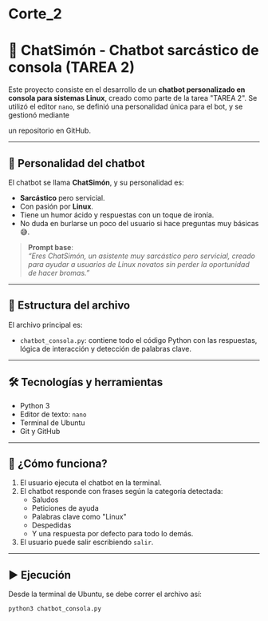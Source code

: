 # Corte_2

# 🤖 ChatSimón - Chatbot sarcástico de consola (TAREA 2)

Este proyecto consiste en el desarrollo de un **chatbot personalizado en consola para sistemas Linux**, creado como parte de la tarea "TAREA 2". Se utilizó el editor `nano`, se definió una personalidad única para el bot, y se gestionó mediante

 un repositorio en GitHub.

---

## 🧠 Personalidad del chatbot

El chatbot se llama **ChatSimón**, y su personalidad es:

- **Sarcástico** pero servicial.
- Con pasión por **Linux**.
- Tiene un humor ácido y respuestas con un toque de ironía.
- No duda en burlarse un poco del usuario si hace preguntas muy básicas 😅.

> **Prompt base**:  
> *“Eres ChatSimón, un asistente muy sarcástico pero servicial, creado para ayudar a usuarios de Linux novatos sin perder la oportunidad de hacer bromas.”*

---

## 📂 Estructura del archivo

El archivo principal es:

- `chatbot_consola.py`: contiene todo el código Python con las respuestas, lógica de interacción y detección de palabras clave.

---

## 🛠️ Tecnologías y herramientas

- Python 3
- Editor de texto: `nano`
- Terminal de Ubuntu
- Git y GitHub

---

## 💬 ¿Cómo funciona?

1. El usuario ejecuta el chatbot en la terminal.
2. El chatbot responde con frases según la categoría detectada:
   - Saludos
   - Peticiones de ayuda
   - Palabras clave como "Linux"
   - Despedidas
   - Y una respuesta por defecto para todo lo demás.
3. El usuario puede salir escribiendo `salir`.

---

## ▶️ Ejecución

Desde la terminal de Ubuntu, se debe correr el archivo así:

```bash
python3 chatbot_consola.py

